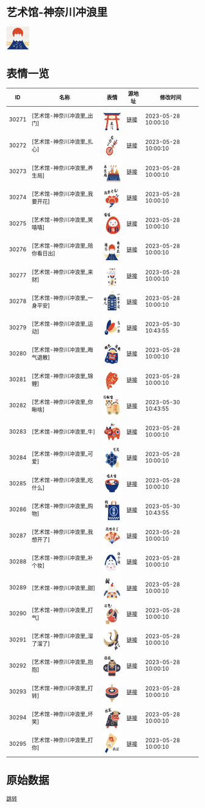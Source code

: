 # 艺术馆-神奈川冲浪里

<img src="./cover.png" height="60" alt="cover" />

# 表情一览

|ID|名称|表情|源地址|修改时间|
|----|----|----|----|----|
|30271|[艺术馆-神奈川冲浪里_出门]|<img src="./pic/030271_%5B艺术馆-神奈川冲浪里_出门%5D.png" height="60" alt="出门"/>|[链接](https://i0.hdslb.com/bfs/garb/962b1ded0f9bbe96cb0a971e6bb38ac2c9b3dacb.png)|2023-05-28 10:00:10|
|30272|[艺术馆-神奈川冲浪里_扎心]|<img src="./pic/030272_%5B艺术馆-神奈川冲浪里_扎心%5D.png" height="60" alt="扎心"/>|[链接](https://i0.hdslb.com/bfs/garb/5d7da203225b758fb6b9ce05900ee8e88ca3cd25.png)|2023-05-28 10:00:10|
|30273|[艺术馆-神奈川冲浪里_养生局]|<img src="./pic/030273_%5B艺术馆-神奈川冲浪里_养生局%5D.png" height="60" alt="养生局"/>|[链接](https://i0.hdslb.com/bfs/garb/63835cb8aef29053593052bf7d85b2ca6bf57c32.png)|2023-05-28 10:00:10|
|30274|[艺术馆-神奈川冲浪里_我要开花]|<img src="./pic/030274_%5B艺术馆-神奈川冲浪里_我要开花%5D.png" height="60" alt="我要开花"/>|[链接](https://i0.hdslb.com/bfs/garb/c94915dc75f13db08edab2bbe7263a24578db5c0.png)|2023-05-28 10:00:10|
|30275|[艺术馆-神奈川冲浪里_笑嘻嘻]|<img src="./pic/030275_%5B艺术馆-神奈川冲浪里_笑嘻嘻%5D.png" height="60" alt="笑嘻嘻"/>|[链接](https://i0.hdslb.com/bfs/garb/775e9704bb0976ca9223f97bd1c1b05cc00d52b4.png)|2023-05-28 10:00:10|
|30276|[艺术馆-神奈川冲浪里_陪你看日出]|<img src="./pic/030276_%5B艺术馆-神奈川冲浪里_陪你看日出%5D.png" height="60" alt="陪你看日出"/>|[链接](https://i0.hdslb.com/bfs/garb/e58651fa7712f88b49f65327d89ebfecb54cf0e5.png)|2023-05-28 10:00:10|
|30277|[艺术馆-神奈川冲浪里_来财]|<img src="./pic/030277_%5B艺术馆-神奈川冲浪里_来财%5D.png" height="60" alt="来财"/>|[链接](https://i0.hdslb.com/bfs/garb/b5908b8a715c0929b91fea4a8ef0c57fc278f15f.png)|2023-05-28 10:00:10|
|30278|[艺术馆-神奈川冲浪里_一身平安]|<img src="./pic/030278_%5B艺术馆-神奈川冲浪里_一身平安%5D.png" height="60" alt="一身平安"/>|[链接](https://i0.hdslb.com/bfs/garb/06c178eceeb8552a585d5bb8e876396e3b9f37e2.png)|2023-05-28 10:00:10|
|30279|[艺术馆-神奈川冲浪里_运动]|<img src="./pic/030279_%5B艺术馆-神奈川冲浪里_运动%5D.png" height="60" alt="运动"/>|[链接](https://i0.hdslb.com/bfs/garb/2f8524aa89482498e3c334258fb0a5c40377483c.png)|2023-05-30 10:43:55|
|30280|[艺术馆-神奈川冲浪里_晦气退散]|<img src="./pic/030280_%5B艺术馆-神奈川冲浪里_晦气退散%5D.png" height="60" alt="晦气退散"/>|[链接](https://i0.hdslb.com/bfs/garb/cfe33f1068359c94ef790de311641e05dc578287.png)|2023-05-28 10:00:10|
|30281|[艺术馆-神奈川冲浪里_锦鲤]|<img src="./pic/030281_%5B艺术馆-神奈川冲浪里_锦鲤%5D.png" height="60" alt="锦鲤"/>|[链接](https://i0.hdslb.com/bfs/garb/bc5d97417e1208d52857cab05727ef09c018aaa6.png)|2023-05-28 10:00:10|
|30282|[艺术馆-神奈川冲浪里_你瞅啥]|<img src="./pic/030282_%5B艺术馆-神奈川冲浪里_你瞅啥%5D.png" height="60" alt="你瞅啥"/>|[链接](https://i0.hdslb.com/bfs/garb/67798839018b61c822d4160a9cf29429bcf93680.png)|2023-05-30 10:43:55|
|30283|[艺术馆-神奈川冲浪里_牛]|<img src="./pic/030283_%5B艺术馆-神奈川冲浪里_牛%5D.png" height="60" alt="牛"/>|[链接](https://i0.hdslb.com/bfs/garb/e73886ba221680a37e4ed905ce686424f82a8c34.png)|2023-05-28 10:00:10|
|30284|[艺术馆-神奈川冲浪里_可爱]|<img src="./pic/030284_%5B艺术馆-神奈川冲浪里_可爱%5D.png" height="60" alt="可爱"/>|[链接](https://i0.hdslb.com/bfs/garb/a28ae96c0f70b9fc861bf9e07b88200d3527c588.png)|2023-05-28 10:00:10|
|30285|[艺术馆-神奈川冲浪里_吃什么]|<img src="./pic/030285_%5B艺术馆-神奈川冲浪里_吃什么%5D.png" height="60" alt="吃什么"/>|[链接](https://i0.hdslb.com/bfs/garb/63a3a4df65727b660d63e369723764bfd34a0beb.png)|2023-05-28 10:00:10|
|30286|[艺术馆-神奈川冲浪里_购物]|<img src="./pic/030286_%5B艺术馆-神奈川冲浪里_购物%5D.png" height="60" alt="购物"/>|[链接](https://i0.hdslb.com/bfs/garb/da2676ca56b313f60d1692c22b9ed688377817e4.png)|2023-05-30 10:43:55|
|30287|[艺术馆-神奈川冲浪里_我想开了]|<img src="./pic/030287_%5B艺术馆-神奈川冲浪里_我想开了%5D.png" height="60" alt="我想开了"/>|[链接](https://i0.hdslb.com/bfs/garb/2e6fa90dc6d53f2c7953248b7697ff1cc82196d2.png)|2023-05-28 10:00:10|
|30288|[艺术馆-神奈川冲浪里_补个妆]|<img src="./pic/030288_%5B艺术馆-神奈川冲浪里_补个妆%5D.png" height="60" alt="补个妆"/>|[链接](https://i0.hdslb.com/bfs/garb/63d0c5f7446cdeba4d45814a183a00165377bafb.png)|2023-05-28 10:00:10|
|30289|[艺术馆-神奈川冲浪里_甜]|<img src="./pic/030289_%5B艺术馆-神奈川冲浪里_甜%5D.png" height="60" alt="甜"/>|[链接](https://i0.hdslb.com/bfs/garb/ff51dbae3f5b1c34a6ddbaf70b10c33d9908dd96.png)|2023-05-28 10:00:10|
|30290|[艺术馆-神奈川冲浪里_打气]|<img src="./pic/030290_%5B艺术馆-神奈川冲浪里_打气%5D.png" height="60" alt="打气"/>|[链接](https://i0.hdslb.com/bfs/garb/e30c270571217ac4fbea4058c9ee662fe716a6a2.png)|2023-05-28 10:00:10|
|30291|[艺术馆-神奈川冲浪里_溜了溜了]|<img src="./pic/030291_%5B艺术馆-神奈川冲浪里_溜了溜了%5D.png" height="60" alt="溜了溜了"/>|[链接](https://i0.hdslb.com/bfs/garb/ec3474c197edd80e8712394033c4c61d471f8146.png)|2023-05-28 10:00:10|
|30292|[艺术馆-神奈川冲浪里_抱抱]|<img src="./pic/030292_%5B艺术馆-神奈川冲浪里_抱抱%5D.png" height="60" alt="抱抱"/>|[链接](https://i0.hdslb.com/bfs/garb/d6428fc3c2935026ea0ed463bb9c3ce410a8c5d3.png)|2023-05-28 10:00:10|
|30293|[艺术馆-神奈川冲浪里_打转]|<img src="./pic/030293_%5B艺术馆-神奈川冲浪里_打转%5D.png" height="60" alt="打转"/>|[链接](https://i0.hdslb.com/bfs/garb/600509bce9701647cab4bcd09494dc80c612a7f9.png)|2023-05-28 10:00:10|
|30294|[艺术馆-神奈川冲浪里_坏笑]|<img src="./pic/030294_%5B艺术馆-神奈川冲浪里_坏笑%5D.png" height="60" alt="坏笑"/>|[链接](https://i0.hdslb.com/bfs/garb/41f5900b6e2eda5820605bb4296c340712751e49.png)|2023-05-28 10:00:10|
|30295|[艺术馆-神奈川冲浪里_打你]|<img src="./pic/030295_%5B艺术馆-神奈川冲浪里_打你%5D.png" height="60" alt="打你"/>|[链接](https://i0.hdslb.com/bfs/garb/5fe0029e5c8444691786a72c2fa4e752db007b2b.png)|2023-05-28 10:00:10|

# 原始数据

[跳转](./raw.json)

